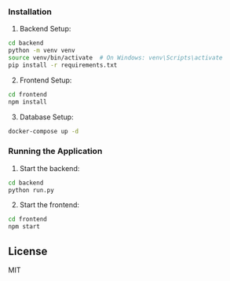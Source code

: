 
### Installation

1. Backend Setup:
```bash
cd backend
python -m venv venv
source venv/bin/activate  # On Windows: venv\Scripts\activate
pip install -r requirements.txt
```

2. Frontend Setup:
```bash
cd frontend
npm install
```

3. Database Setup:
```bash
docker-compose up -d
```

### Running the Application

1. Start the backend:
```bash
cd backend
python run.py
```

2. Start the frontend:
```bash
cd frontend
npm start
```

## License

MIT
